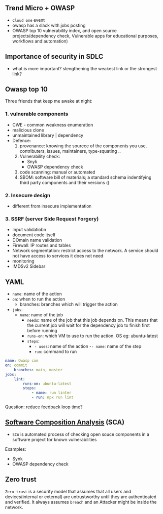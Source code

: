 ## Trend Micro + OWASP

- `Cloud one` event
- owasp has a slack with jobs posting
- OWASP top 10 vulnerability index, and open source projects(dependency check, Vulnerable apps for educational purposes, workflows and automation)

## Importance of security in SDLC

- what is more important? stengthening the weakest link or the strongest link?

## Owasp top 10

Three friends that keep me awake at night:

### 1. vulnerable components

- CWE - common weakness enumeration
- malicious clone
- unmaintained library | dependency
- Defence:
  1. provenance: knowing the sourcce of the components you use, contributers, issues, maintainers, type-squating ..
  1. Vulnerability check:
     - Snyk
     - OWASP dependency check
  1. code scanning: manual or automated
  1. SBOM: software bill of materials; a standard schema indentifying third party components and their versions ()

### 2. Insecure design

- different from insecure implementation

### 3. SSRF (server Side Request Forgery)

- Input validatiobn
- document code itself
- DOmain name validation
- Firewall: IP routes and tables
- Network segmentation: restrict access to the network. A service should not have access to services it does not need
- monitoring
- IMDSv2 Sidebar

## YAML

- `name`: name of the action
- `on`: when to run the action
  - branches: branches which will trigger the action
- `jobs`:
  - `name`: name of the job
    - `needs`: name of the job that this job depends on. This means that the current job will wait for the dependency job to finish first before running
    - `runs-on`: which VM to use to run the action. OS eg: ubuntu-latest
    - `steps`:
      - `- uses`: name of the action -`- name`: name of the step
      - `run`: command to run

```yaml
name: Owasp con
on: commit
    branches: main, master
jobs:
    lint:
        runs-on: ubuntu-latest
        steps:
            - name: run linter
            - run: npx run lint
```

Question: reduce feedback loop time?

## [Software Composition Analysis](https://en.wikipedia.org/wiki/Software_composition_analysis) (SCA)

- `SCA` is automated process of checking open souce components in a software project for known vulnerabilities

Examples:

- Synk
- OWASP dependency check

## Zero trust

`Zero trust` is a security model that assumes that all users and devices(internal or external) are untrustworthy until they are authenticated and verified. It always assumes `breach` and an Attacker might be inside the network.
